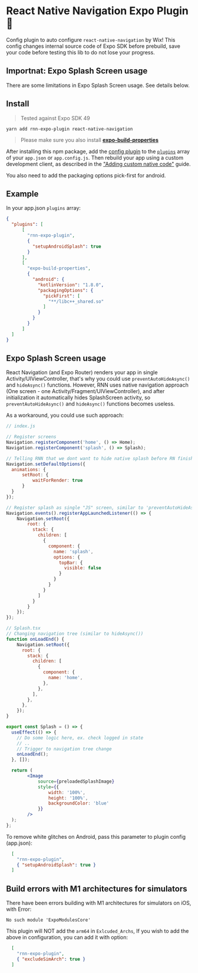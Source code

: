 # React Native Navigation Expo Plugin 🧭
Config plugin to auto configure `react-native-navigation` by Wix!
This config changes internal source code of Expo SDK before prebuild, save your code before testing this lib to do not lose your progress.

## Importnat: Expo Splash Screen usage

There are some limitations in Expo Splash Screen usage. See details below.

## Install

> Tested against Expo SDK 49

```
yarn add rnn-expo-plugin react-native-navigation
```

> Please make sure you also install   **[expo-build-properties](https://docs.expo.dev/versions/latest/sdk/build-properties/)**

After installing this npm package, add the [config plugin](https://docs.expo.io/guides/config-plugins/) to the [`plugins`](https://docs.expo.io/versions/latest/config/app/#plugins) array of your `app.json` or `app.config.js`. Then rebuild your app using a custom development client, as described in the ["Adding custom native code"](https://docs.expo.io/workflow/customizing/) guide.

You also need to add the packaging options pick-first for android.

## Example

In your app.json `plugins` array:

```json
{
  "plugins": [
      [
        "rnn-expo-plugin",
        {
          "setupAndroidSplash": true
        }
      ],
      [
        "expo-build-properties",
        {
          "android": {
            "kotlinVersion": "1.8.0",
            "packagingOptions": {
              "pickFirst": [
                "**/libc++_shared.so"
              ]
            }
          }
        }
      ]
  ]
}
```

## Expo Splash Screen usage

React Navigation (and Expo Router) renders your app in single Activity/UIViewController, that's why you could use `preventAutoHideAsync()` and `hideAsync()` functions. However, RNN uses native navigation approach (One screen - one Activity/Fragment/UIViewController), and after initialization it automatically hides SplashScreen activity, so `preventAutoHideAsync()` and `hideAsync()` functions becomes useless.

As a workaround, you could use such approach:
```jsx
// index.js

// Register screens
Navigation.registerComponent('home', () => Home);
Navigation.registerComponent('splash', () => Splash);

// Telling RNN that we dont want to hide native splash before RN finishes initial render, this helps to remove white flashes/glitches
Navigation.setDefaultOptions({
  animations: {
      setRoot: {
          waitForRender: true
      }
  }
});

// Register splash as single "JS" screen, similar to 'preventAutoHideAsync'
Navigation.events().registerAppLaunchedListener(() => {
    Navigation.setRoot({
        root: {
          stack: {
            children: [
              {
                component: {
                  name: 'splash',
                  options: {
                    topBar: {
                      visible: false
                    }
                  }
                }
              }
            ]
          }
        }
    });
});

// Splash.tsx
// Changing navigation tree (similar to hideAsync())
function onLoadEnd() {
    Navigation.setRoot({
      root: {
        stack: {
          children: [
            {
              component: {
                name: 'home',
              },
            },
          ],
        },
      },
    });
}

export const Splash = () => {
  useEffect(() => {
    // Do some logic here, ex. check logged in state
    // ..
    // Trigger to navigation tree change
    onLoadEnd();
  }, []);

  return (
        <Image
            source={preloadedSplashImage}
            style={{
                width: '100%',
                height: '100%',
                backgroundColor: 'blue'
            }}
        />
  );
};
```
To remove white glitches on Android, pass this parameter to plugin config (app.json):
```json
  [
    "rnn-expo-plugin",
    { "setupAndroidSplash": true }
  ]
```

## Build errors with M1 architectures for simulators

There have been errors building with M1 architectures for simulators on iOS, with Error:

```
No such module 'ExpoModulesCore' 
```

This plugin will NOT add the `arm64` in  `Exlcuded_Archs`, If you wish to add the above in configuration, you can add it with option:

```json
  [
    "rnn-expo-plugin",
    { "excludeSimArch": true }
  ]
```
